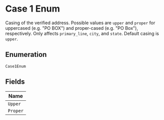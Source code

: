 
# Case 1 Enum

Casing of the verified address. Possible values are `upper` and `proper` for uppercased (e.g. "PO BOX") and proper-cased (e.g. "PO Box"), respectively. Only affects `primary_line`, `city`, and `state`. Default casing is `upper`.

## Enumeration

`Case1Enum`

## Fields

| Name |
|  --- |
| `Upper` |
| `Proper` |

